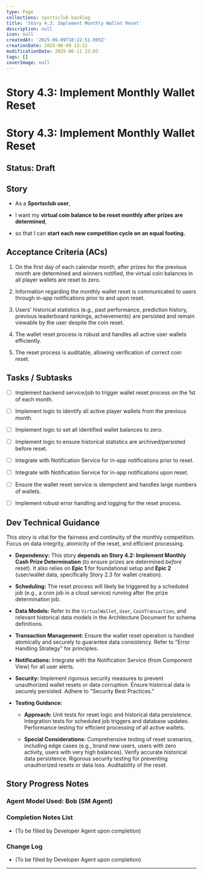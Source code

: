 ```yaml
---
type: Page
collections: sportsclub backlog
title: 'Story 4.3: Implement Monthly Wallet Reset'
description: null
icon: null
createdAt: '2025-06-09T18:22:51.095Z'
creationDate: 2025-06-09 13:22
modificationDate: 2025-06-11 23:03
tags: []
coverImage: null
---
```


# Story 4.3: Implement Monthly Wallet Reset

# Story 4.3: Implement Monthly Wallet Reset

## Status: Draft

## Story

- As a **Sportsclub user**,

- I want my **virtual coin balance to be reset monthly after prizes are determined**,

- so that I can **start each new competition cycle on an equal footing.**

## Acceptance Criteria (ACs)

1. On the first day of each calendar month, after prizes for the previous month are determined and winners notified, the virtual coin balances in all player wallets are reset to zero.

2. Information regarding the monthly wallet reset is communicated to users through in-app notifications prior to and upon reset.

3. Users' historical statistics (e.g., past performance, prediction history, previous leaderboard rankings, achievements) are persisted and remain viewable by the user despite the coin reset.

4. The wallet reset process is robust and handles all active user wallets efficiently.

5. The reset process is auditable, allowing verification of correct coin reset.

## Tasks / Subtasks

- [ ] Implement backend service/job to trigger wallet reset process on the 1st of each month.

- [ ] Implement logic to identify all active player wallets from the previous month.

- [ ] Implement logic to set all identified wallet balances to zero.

- [ ] Implement logic to ensure historical statistics are archived/persisted before reset.

- [ ] Integrate with Notification Service for in-app notifications prior to reset.

- [ ] Integrate with Notification Service for in-app notifications upon reset.

- [ ] Ensure the wallet reset service is idempotent and handles large numbers of wallets.

- [ ] Implement robust error handling and logging for the reset process.

## Dev Technical Guidance

This story is vital for the fairness and continuity of the monthly competition. Focus on data integrity, atomicity of the reset, and efficient processing.

- **Dependency:** This story **depends on Story 4.2: Implement Monthly Cash Prize Determination** (to ensure prizes are determined *before* reset). It also relies on **Epic 1** for foundational setup and **Epic 2** (user/wallet data, specifically Story 2.3 for wallet creation).

- **Scheduling:** The reset process will likely be triggered by a scheduled job (e.g., a cron job in a cloud service) running after the prize determination job.

- **Data Models:** Refer to the `VirtualWallet`, `User`, `CoinTransaction`, and relevant historical data models in the Architecture Document for schema definitions.

- **Transaction Management:** Ensure the wallet reset operation is handled atomically and securely to guarantee data consistency. Refer to "Error Handling Strategy" for principles.

- **Notifications:** Integrate with the Notification Service (from Component View) for all user alerts.

- **Security:** Implement rigorous security measures to prevent unauthorized wallet resets or data corruption. Ensure historical data is securely persisted. Adhere to "Security Best Practices."

- **Testing Guidance:**

    - **Approach:** Unit tests for reset logic and historical data persistence. Integration tests for scheduled job triggers and database updates. Performance testing for efficient processing of all active wallets.

    - **Special Considerations:** Comprehensive testing of reset scenarios, including edge cases (e.g., brand new users, users with zero activity, users with very high balances). Verify accurate historical data persistence. Rigorous security testing for preventing unauthorized resets or data loss. Auditability of the reset.

## Story Progress Notes

### Agent Model Used: Bob (SM Agent)

### Completion Notes List

- (To be filled by Developer Agent upon completion)

### Change Log

- (To be filled by Developer Agent upon completion)

---


